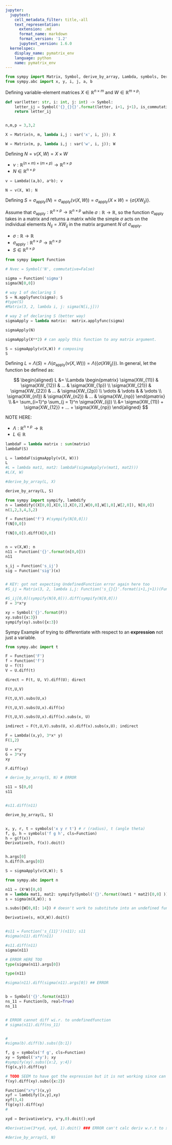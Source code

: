 ```yaml
---
jupyter:
  jupytext:
    cell_metadata_filter: title,-all
    text_representation:
      extension: .md
      format_name: markdown
      format_version: '1.2'
      jupytext_version: 1.6.0
  kernelspec:
    display_name: pymatrix_env
    language: python
    name: pymatrix_env
---
```


```python title="codecell"
from sympy import Matrix, Symbol, derive_by_array, Lambda, symbols, Derivative, diff
from sympy.abc import x, y, i, j, a, b
```

<!-- #region markdown -->

Defining variable-element matrices $X \in \mathbb{R}^{n \times m}$ and $W \in \mathbb{R}^{m \times p}$:
<!-- #endregion -->
```python title="codecell"
def var(letter: str, i: int, j: int) -> Symbol:
    letter_ij = Symbol('{}_{}{}'.format(letter, i+1, j+1), is_commutative=True)
    return letter_ij


n,m,p = 3,3,2

X = Matrix(n, m, lambda i,j : var('x', i, j)); X
```
```python title="codecell"
W = Matrix(m, p, lambda i,j : var('w', i, j)); W
```

<!-- #region markdown -->

Defining $N = \nu(X, W) = X \times W$

* $\nu : \mathbb{R}^{(n \times m) \times (m \times p)} \rightarrow \mathbb{R}^{n \times p}$
* $N \in \mathbb{R}^{n \times p}$
<!-- #endregion -->
```python title="codecell"
v = Lambda((a,b), a*b); v
```

```python title="codecell"
N = v(X, W); N
```

<!-- #region markdown -->

Defining $S = \sigma_{\text{apply}}(N) = \sigma_{\text{apply}}(\nu(X,W)) = \sigma_\text{apply}(X \times W) = \Big \{ \sigma(XW_{ij}) \Big\}$.


Assume that $\sigma_{\text{apply}} : \mathbb{R}^{n \times p} \rightarrow \mathbb{R}^{n \times p}$ while $\sigma : \mathbb{R} \rightarrow \mathbb{R}$, so the function $\sigma_{\text{apply}}$ takes in a matrix and returns a matrix while the simple $\sigma$ acts on the individual elements $N_{ij} = XW_{ij}$ in the matrix argument $N$ of $\sigma_{\text{apply}}$.

* $\sigma : \mathbb{R} \rightarrow \mathbb{R}$
* $\sigma_\text{apply} : \mathbb{R}^{n \times p} \rightarrow \mathbb{R}^{n \times p}$
* $S \in \mathbb{R}^{n \times p}$
<!-- #endregion -->
```python title="codecell"
from sympy import Function

# Nvec = Symbol('N', commutative=False)

sigma = Function('sigma')
sigma(N[0,0])
```

```python title="codecell"
# way 1 of declaring S
S = N.applyfunc(sigma); S
#type(S)
#Matrix(3, 2, lambda i, j: sigma(N[i,j]))
```
```python title="codecell"
# way 2 of declaring S (better way)
sigmaApply = lambda matrix:  matrix.applyfunc(sigma)

sigmaApply(N)
```

```python title="codecell"
sigmaApply(X**2) # can apply this function to any matrix argument.
```
```python title="codecell"
S = sigmaApply(v(X,W)) # composing
S
```

<!-- #region markdown -->

Defining $L = \Lambda(S) = \Lambda(\sigma_\text{apply}(\nu(X,W))) = \Lambda \Big(\Big \{ \sigma(XW_{ij}) \Big\} \Big)$. In general, let the function be defined as:

$$
\begin{aligned}
L &= \Lambda \begin{pmatrix}
   \sigma(XW_{11}) & \sigma(XW_{12}) & ... & \sigma(XW_{1p}) \\
   \sigma(XW_{21}) & \sigma(XW_{22}) & ... & \sigma(XW_{2p}) \\
   \vdots & \vdots & & \vdots \\
   \sigma(XW_{n1}) & \sigma(XW_{n2}) & ... & \sigma(XW_{np})
\end{pmatrix} \\
&= \sum_{i=1}^p \sum_{j = 1}^n  \sigma(XW_{ij}) \\
&= \sigma(XW_{11}) + \sigma{XW_{12}} + ... + \sigma(XW_{np})
\end{aligned}
$$
<!-- #endregion -->
<!-- #region markdown -->
NOTE HERE:
* $\Lambda: \mathbb{R}^{n \times p} \rightarrow \mathbb{R}$
* $L \in \mathbb{R}$
<!-- #endregion -->
```python title="codecell"
lambdaF = lambda matrix : sum(matrix)
lambdaF(S)
```
```python title="codecell"
L = lambdaF(sigmaApply(v(X, W)))
L
#L = lambda mat1, mat2: lambdaF(sigmaApply(v(mat1, mat2)))
#L(X, W)


```

```python title="codecell"
#derive_by_array(L, X)
```
```python title="codecell"
derive_by_array(L, S)
```
```python title="codecell"
from sympy import sympify, lambdify
n = lambdify((X[0,0],X[0,1],X[0,2],W[0,0],W[1,0],W[2,0]), N[0,0])
n(1,2,3,4,3,2)
```

```python title="codecell"
f = Function('f') #(sympify(N[0,0]))
f(N[0,0])
```
```python title="codecell"
f(N[0,0]).diff(X[0,0])



```

```python title="codecell"
n = v(X,W); n
n11 = Function('{}'.format(n[0,0]))
n11
```
```python title="codecell"
s_ij = Function('s_ij')
sig = Function('sig')(x)
```


```python title="codecell"

# KEY: got not expecting UndefinedFunction error again here too
#S_ij = Matrix(3, 2, lambda i,j: Function('s_{}{}'.format(i+1,j+1))(Function('{}'.format(N[i,j]))))


```

```python title="codecell"
#S_ij[0,0](sympify(N[0,0])).diff(sympify(N[0,0]))
F = 3*x*y

xy = Symbol('{}'.format(F))
xy.subs({x:3})
sympify(xy).subs({x:3})
```

<!-- #region markdown -->
Sympy Example of trying to differentiate with respect to an **expression** not just a variable.
<!-- #endregion -->
```python title="codecell"
from sympy.abc import t

F = Function('F')
f = Function('f')
U = f(t)
V = U.diff(t)

direct = F(t, U, V).diff(U); direct
```

```python title="codecell"
F(t,U,V)
```
```python title="codecell"
F(t,U,V).subs(U,x)
```
```python title="codecell"
F(t,U,V).subs(U,x).diff(x)
```
```python title="codecell"
F(t,U,V).subs(U,x).diff(x).subs(x, U)
```
```python title="codecell"
indirect = F(t,U,V).subs(U, x).diff(x).subs(x,U); indirect
```
```python title="codecell"
F = Lambda((x,y), 3*x* y)
F(1,2)
```
```python title="codecell"
U = x*y
G = 3*x*y
xy
```
```python title="codecell"
F.diff(xy)
```
```python title="codecell"
# derive_by_array(S, N) # ERROR
```

```python title="codecell"
s11 = S[0,0]
s11
```
```python title="codecell"

#s11.diff(n11)
```

```python title="codecell"
derive_by_array(L, S)
```


```python title="codecell"

x, y, r, t = symbols('x y r t') # r (radius), t (angle theta)
f, g, h = symbols('f g h', cls=Function)
h = g(f(x))
Derivative(h, f(x)).doit()



```

```python title="codecell"
h.args[0]
h.diff(h.args[0])
```


```python title="codecell"
S = sigmaApply(v(X,W)); S
```

```python title="codecell"
from sympy.abc import n

n11 = (X*W)[0,0]
m = lambda mat1, mat2: sympify(Symbol('{}'.format((mat1 * mat2)[0,0] )))
s = sigma(m(X,W)); s
```
```python title="codecell"
s.subs({W[0,0]: 14}) # doesn't work to substitute into an undefined function
```
```python title="codecell"
Derivative(s, m(X,W)).doit()
```
```python title="codecell"

#s11 = Function('s_{11}')(n11); s11
#sigma(n11).diff(n11)

#s11.diff(n11)
sigma(n11)
```
```python title="codecell"
# ERROR HERE TOO
type(sigma(n11).args[0])
```
```python title="codecell"
type(n11)
```
```python title="codecell"
#sigma(n11).diff(sigma(n11).args[0]) ## ERROR
```
```python title="codecell"

```

```python title="codecell"
b = Symbol('{}'.format(n11))
ns_11 = Function(b, real=True)
ns_11


# ERROR cannot diff wi.r. to undefinedfunction
# sigma(n11).diff(ns_11)


#
#sigma(b).diff(b).subs({b:1})
```


```python title="codecell"
f, g = symbols('f g', cls=Function)
xy = Symbol('x*y'); xy
#sympify(xy).subs({x:2, y:4})
f(g(x,y)).diff(xy)
```
```python title="codecell"
# TODO SEEM to have got the expression but it is not working since can't substitute anything .... ???
f(xy).diff(xy).subs({x:2})
```
```python title="codecell"
Function("x*y")(x,y)
xyf = lambdify([x,y],xy)
xyf(3,4)
f(g(xy)).diff(xy)
#
```

```python title="codecell"
xyd = Derivative(x*y, x*y,0).doit();xyd

#Derivative(3*xyd, xyd, 1).doit() ### ERROR can't calc deriv w.r.t to x*y
```

```python title="codecell"
#derive_by_array(S, N)




```

```python title="codecell"

```
```python title="codecell"

```
